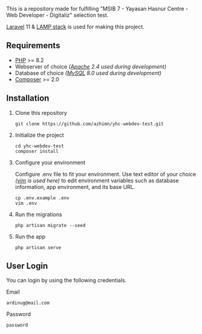 This is a repository made for fulfilling "MSIB 7 - Yayasan Hasnur Centre - Web Developer - Digitaliz" selection test.

[Laravel](https://laravel.com/) 11 & [LAMP stack](https://en.wikipedia.org/wiki/LAMP_(software_bundle)) is used for making this project.

## Requirements
- [PHP](https://www.php.net/) >= 8.2
- Webserver of choice *([Apache](https://apache.org) 2.4 used during development)*
- Database of choice *([MySQL](https://www.mysql.com/) 8.0 used during development)*
- [Composer](https://getcomposer.org) >= 2.0

## Installation

1. Clone this repository
    ```
    git clone https://github.com/azhimn/yhc-webdev-test.git
    ```

2. Initialize the project
    ```
    cd yhc-webdev-test
    composer install 
    ```

3. Configure your environment

    Configure .env file to fit your environment. Use text editor of your choice *([vim](https://www.vim.org) is used here)* to edit environment variables such as database     information, app environment, and its base URL.
    ```
    cp .env.example .env
    vim .env
    ```

5. Run the migrations
    ```
    php artisan migrate --seed
    ```

6. Run the app
    ```
    php artisan serve
    ```

## User Login
You can login by using the following credentials.

Email
```
ardinug@mail.com
```
Password
```
password
```
